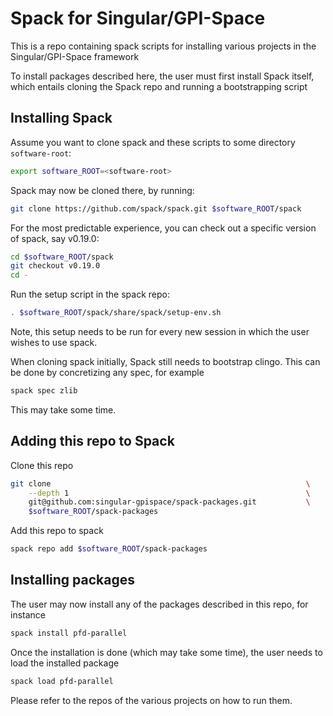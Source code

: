 # Spack for Singular/GPI-Space

This is a repo containing spack scripts for installing various projects in the
Singular/GPI-Space framework

To install packages described here, the user must first install Spack itself,
which entails cloning the Spack repo and running a bootstrapping script

## Installing Spack
Assume you want to clone spack and these scripts to some directory
`software-root`:

```bash
export software_ROOT=<software-root>

```

Spack may now be cloned there, by running:

```bash
git clone https://github.com/spack/spack.git $software_ROOT/spack

```

For the most predictable experience, you can check out a specific version of spack, say v0.19.0:
```bash
cd $software_ROOT/spack
git checkout v0.19.0
cd -

```

Run the setup script in the spack repo:

```bash
. $software_ROOT/spack/share/spack/setup-env.sh

```
Note, this setup needs to be run for every new session in which the user wishes
to use spack.

When cloning spack initially, Spack still needs to bootstrap clingo. This can be
done by concretizing any spec, for example
```bash
spack spec zlib

```
This may take some time.

## Adding this repo to Spack

Clone this repo

```bash
git clone                                                         \
    --depth 1                                                     \
    git@github.com:singular-gpispace/spack-packages.git           \
    $software_ROOT/spack-packages

```

Add this repo to spack
```bash
spack repo add $software_ROOT/spack-packages

```

## Installing packages
The user may now install any of the packages described in this repo, for instance

```bash
spack install pfd-parallel
```
Once the installation is done (which may take some time), the user needs to load
the installed package

```bash
spack load pfd-parallel
```

Please refer to the repos of the various projects on how to run them.
